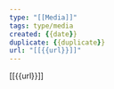 ```yaml
---
type: "[[Media]]"
tags: type/media
created: {{date}}
duplicate: {{duplicate}}
url: "[[{{url}}]]"
---
```

[[{{url}}]]

